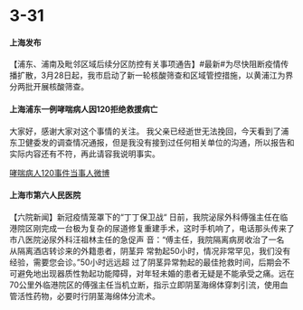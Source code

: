 # 3-31

#### 上海发布

【浦东、浦南及毗邻区域后续分区防控有关事项通告】#最新#为尽快阻断疫情传播扩散，3月28日起，我市启动了新一轮核酸筛查和区域管控措施，以黄浦江为界分两批开展核酸筛查。

#### 上海浦东一例哮喘病人因120拒绝救援病亡

大家好，感谢大家对这个事情的关注。 我父亲已经逝世无法挽回，今天看到了浦东卫健委发的调查情况通报，但是我没有接到过任何相关单位的沟通，所以报告和实际内容还有不符，再此请容我说明事实。

[哮喘病人120事件当事人微博](../long/xiao-chuan-bing-ren-120-shi-jian-dang-shi-ren-wei-bo.md)

#### 上海市第六人民医院

【六院新闻】新冠疫情笼罩下的“丁丁保卫战“ 日前，我院泌尿外科傅强主任在临港院区刚完成一台极为复杂的尿道修复重建手术，这时手机响了，电话那头传来了 市八医院泌尿外科汪祖林主任的急促声 音：“傅主任，我院隔离病房收治了一名 从隔离酒店转诊来的外籍患者，阴茎异 常勃起50小时，情况非常罕见，我们没有经验，需要您会诊。”50小时远远超 过了阴茎异常勃起的最佳抢救时间，后期会不可避免地出现器质性勃起功能障碍，对年轻未婚的患者无疑是不能承受之痛。远在70公里外临港院区的傅强主任当机立断，指示立即阴茎海绵体穿刺引流，使用血管活性药物，必要时行阴茎海绵体分流术。




